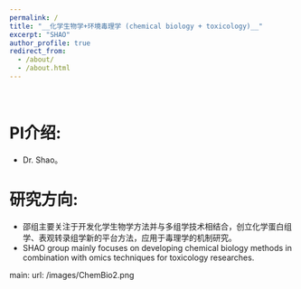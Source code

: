 ```yaml
---
permalink: /
title: "__化学生物学+环境毒理学 (chemical biology + toxicology)__"
excerpt: "SHAO"
author_profile: true
redirect_from: 
  - /about/
  - /about.html
---
```

<br />
          
# __PI介绍:__   
* Dr. Shao。  

# __研究方向:__   
* 邵组主要关注于开发化学生物学方法并与多组学技术相结合，创立化学蛋白组学、表观转录组学新的平台方法，应用于毒理学的机制研究。      
* SHAO group mainly focuses on developing chemical biology methods in combination with omics techniques for toxicology researches.  

main:
  url: /images/ChemBio2.png
